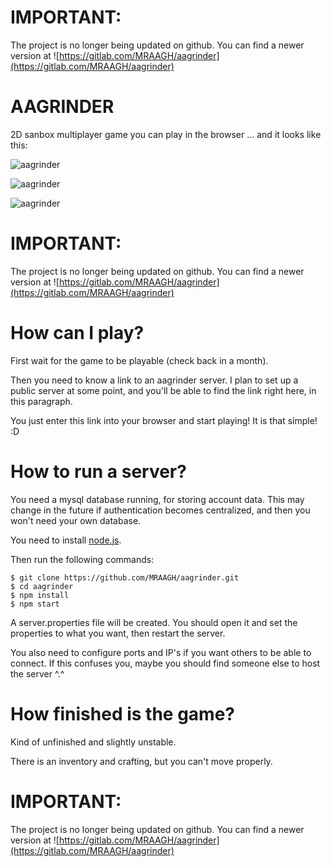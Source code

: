 # IMPORTANT:
The project is no longer being updated on github. You can find a newer version at ![https://gitlab.com/MRAAGH/aagrinder](https://gitlab.com/MRAAGH/aagrinder)

# AAGRINDER
2D sanbox multiplayer game you can play in the browser ... and it looks like this:

![aagrinder](https://img.ourl.ca/Screenshot_2018-09-30%20AAGRINDER%284%29.png "AAGRINDER")

![aagrinder](https://img.ourl.ca/Screenshot_2018-09-30%20AAGRINDER%282%29.png "AAGRINDER")

![aagrinder](https://img.ourl.ca/Screenshot_2018-09-30%20AAGRINDER%283%29.png "AAGRINDER")

# IMPORTANT:
The project is no longer being updated on github. You can find a newer version at ![https://gitlab.com/MRAAGH/aagrinder](https://gitlab.com/MRAAGH/aagrinder)

# How can I play?
First wait for the game to be playable (check back in a month).

Then you need to know a link to an aagrinder server.
I plan to set up a public server at some point,
and you'll be able to find the link right here, in this paragraph.

You just enter this link into your browser and start playing!
It is that simple! :D

# How to run a server?
You need a mysql database running, for storing account data.
This may change in the future if authentication becomes centralized,
and then you won't need your own database.

You need to install [node.js](https://nodejs.org/en/).

Then run the following commands:
```
$ git clone https://github.com/MRAAGH/aagrinder.git
$ cd aagrinder
$ npm install
$ npm start
```

A server.properties file will be created.
You should open it and set the properties to what you want, then restart the server.

You also need to configure ports and IP's if you want others to be able to connect.
If this confuses you, maybe you should find someone else to host the server ^.^

# How finished is the game?
Kind of unfinished and slightly unstable.

There is an inventory and crafting, but you can't move properly.

# IMPORTANT:
The project is no longer being updated on github. You can find a newer version at ![https://gitlab.com/MRAAGH/aagrinder](https://gitlab.com/MRAAGH/aagrinder)
